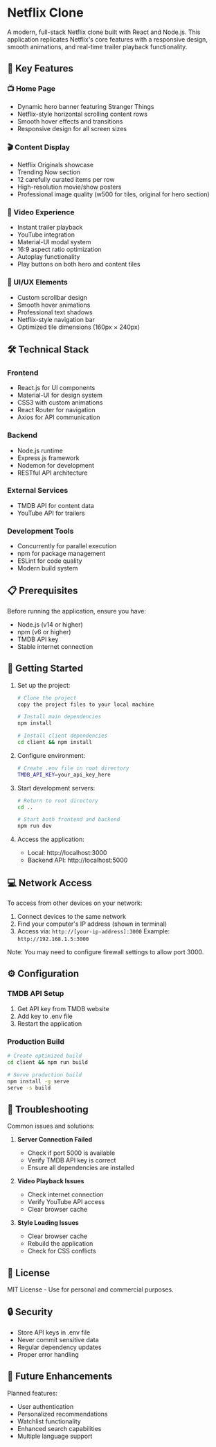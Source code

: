 # Netflix Clone

A modern, full-stack Netflix clone built with React and Node.js. This application replicates Netflix's core features with a responsive design, smooth animations, and real-time trailer playback functionality.

## 🎯 Key Features

### 📺 Home Page
- Dynamic hero banner featuring Stranger Things
- Netflix-style horizontal scrolling content rows
- Smooth hover effects and transitions
- Responsive design for all screen sizes

### 🎬 Content Display
- Netflix Originals showcase
- Trending Now section
- 12 carefully curated items per row
- High-resolution movie/show posters
- Professional image quality (w500 for tiles, original for hero section)

### 🎥 Video Experience
- Instant trailer playback
- YouTube integration
- Material-UI modal system
- 16:9 aspect ratio optimization
- Autoplay functionality
- Play buttons on both hero and content tiles

### 🎨 UI/UX Elements
- Custom scrollbar design
- Smooth hover animations
- Professional text shadows
- Netflix-style navigation bar
- Optimized tile dimensions (160px × 240px)

## 🛠️ Technical Stack

### Frontend
- React.js for UI components
- Material-UI for design system
- CSS3 with custom animations
- React Router for navigation
- Axios for API communication

### Backend
- Node.js runtime
- Express.js framework
- Nodemon for development
- RESTful API architecture

### External Services
- TMDB API for content data
- YouTube API for trailers

### Development Tools
- Concurrently for parallel execution
- npm for package management
- ESLint for code quality
- Modern build system

## 📋 Prerequisites

Before running the application, ensure you have:
- Node.js (v14 or higher)
- npm (v6 or higher)
- TMDB API key
- Stable internet connection

## 🚀 Getting Started

1. Set up the project:
   ```bash
   # Clone the project
   copy the project files to your local machine

   # Install main dependencies
   npm install

   # Install client dependencies
   cd client && npm install
   ```

2. Configure environment:
   ```bash
   # Create .env file in root directory
   TMDB_API_KEY=your_api_key_here
   ```

3. Start development servers:
   ```bash
   # Return to root directory
   cd ..

   # Start both frontend and backend
   npm run dev
   ```

4. Access the application:
   - Local: http://localhost:3000
   - Backend API: http://localhost:5000

## 💻 Network Access

To access from other devices on your network:

1. Connect devices to the same network
2. Find your computer's IP address (shown in terminal)
3. Access via: `http://[your-ip-address]:3000`
   Example: `http://192.168.1.5:3000`

Note: You may need to configure firewall settings to allow port 3000.

## ⚙️ Configuration

### TMDB API Setup
1. Get API key from TMDB website
2. Add key to .env file
3. Restart the application

### Production Build
```bash
# Create optimized build
cd client && npm run build

# Serve production build
npm install -g serve
serve -s build
```

## 🔧 Troubleshooting

Common issues and solutions:

1. **Server Connection Failed**
   - Check if port 5000 is available
   - Verify TMDB API key is correct
   - Ensure all dependencies are installed

2. **Video Playback Issues**
   - Check internet connection
   - Verify YouTube API access
   - Clear browser cache

3. **Style Loading Issues**
   - Clear browser cache
   - Rebuild the application
   - Check for CSS conflicts

## 📄 License

MIT License - Use for personal and commercial purposes.

## 🔒 Security

- Store API keys in .env file
- Never commit sensitive data
- Regular dependency updates
- Proper error handling

## 🎯 Future Enhancements

Planned features:
- User authentication
- Personalized recommendations
- Watchlist functionality
- Enhanced search capabilities
- Multiple language support 